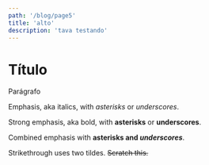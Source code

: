 ```yaml
---
path: '/blog/page5'
title: 'alto'
description: 'tava testando'
---
```


# Título

Parágrafo

Emphasis, aka italics, with *asterisks* or _underscores_.

Strong emphasis, aka bold, with **asterisks** or __underscores__.

Combined emphasis with **asterisks and _underscores_**.

Strikethrough uses two tildes. ~~Scratch this.~~
